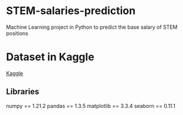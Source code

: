 # STEM-salaries-prediction
Machine Learning project in Python to predict the base salary of STEM positions

# Dataset in Kaggle
[Kaggle](https://www.kaggle.com/jackogozaly/data-science-and-stem-salaries)

## Libraries
numpy == 1.21.2
pandas == 1.3.5
matplotlib == 3.3.4
seaborn == 0.11.1
